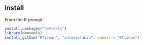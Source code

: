 ## install

From the R prompt:

```R
install.packages("devtools")
library(devtools)
install_github("RTisean", "antoniofabio", subdir = "RTisean")
```
